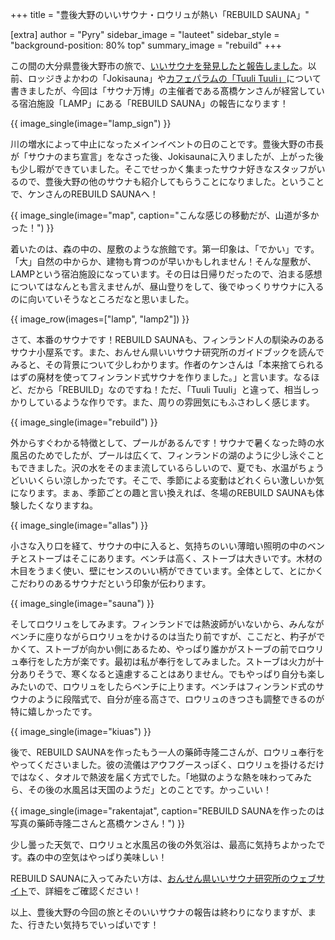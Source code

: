 +++
title = "豊後大野のいいサウナ・ロウリュが熱い「REBUILD SAUNA」"

[extra]
author = "Pyry"
sidebar_image = "lauteet"
sidebar_style = "background-position: 80% top"
 summary_image = "rebuild"
+++

この間の大分県豊後大野市の旅で、[いいサウナを発見したと報告しました](@/2021-07-30-bungo-oono/index.md)。以前、ロッジきよかわの「Jokisauna」や[カフェパラムの「Tuuli Tuuli」](@/2021-08-06-tuulituuli/index.md)について書きましたが、今回は「サウナ万博」の主催者である髙橋ケンさんが経営している宿泊施設「LAMP」にある「REBUILD SAUNA」の報告になります！

<!-- more -->

{{ image_single(image="lamp_sign") }}

川の増水によって中止になったメインイベントの日のことです。豊後大野の市長が「サウナのまち宣言」をなさった後、Jokisaunaに入りましたが、上がった後も少し暇ができていました。そこでせっかく集まったサウナ好きなスタッフがいるので、豊後大野の他のサウナも紹介してもらうことになりました。ということで、ケンさんのREBUILD SAUNAへ！

{{ image_single(image="map", caption="こんな感じの移動だが、山道が多かった！") }}

着いたのは、森の中の、屋敷のような旅館です。第一印象は、「でかい」です。「大」自然の中からか、建物も育つのが早いかもしれません！そんな屋敷が、LAMPという宿泊施設になっています。その日は日帰りだったので、泊まる感想についてはなんとも言えませんが、昼山登りをして、後でゆっくりサウナに入るのに向いていそうなところだなと思いました。

{{ image_row(images=["lamp", "lamp2"]) }}

さて、本番のサウナです！REBUILD SAUNAも、フィンランド人の馴染みのあるサウナ小屋系です。また、おんせん県いいサウナ研究所のガイドブックを読んでみると、その背景について少しわかります。作者のケンさんは「本来捨てられるはずの廃材を使ってフィンランド式サウナを作りました。」と言います。なるほど、だから「REBUILD」なのですね！ただ、「Tuuli Tuuli」と違って、相当しっかりしているような作りです。また、周りの雰囲気にもふさわしく感じます。

{{ image_single(image="rebuild") }}

外からすぐわかる特徴として、プールがあるんです！サウナで暑くなった時の水風呂のためでしたが、プールは広くて、フィンランドの湖のように少し泳ぐこともできました。沢の水をそのまま流しているらしいので、夏でも、水温がちょうどいいくらい涼しかったです。そこで、季節による変動はどれくらい激しいか気になります。まぁ、季節ごとの趣と言い換えれば、冬場のREBUILD SAUNAも体験したくなりますね。

{{ image_single(image="allas") }}

小さな入り口を経て、サウナの中に入ると、気持ちのいい薄暗い照明の中のベンチとストーブはそこにあります。ベンチは高く、ストーブは大きいです。木材の木目をうまく使い、壁にセンスのいい柄ができています。全体として、とにかくこだわりのあるサウナだという印象が伝わります。

{{ image_single(image="sauna") }}

そしてロウリュをしてみます。フィンランドでは熱波師がいないから、みんながベンチに座りながらロウリュをかけるのは当たり前ですが、ここだと、杓子がでかくて、ストーブが向かい側にあるため、やっぱり誰かがストーブの前でロウリュ奉行をした方が楽です。最初は私が奉行をしてみました。ストーブは火力が十分ありそうで、寒くなると遠慮することはありません。でもやっぱり自分も楽しみたいので、ロウリュをしたらベンチに上ります。ベンチはフィンランド式のサウナのように段階式で、自分が座る高さで、ロウリュのきつさも調整できるのが特に嬉しかったです。

{{ image_single(image="kiuas") }}

後で、REBUILD SAUNAを作ったもう一人の藥師寺隆二さんが、ロウリュ奉行をやってくださいました。彼の流儀はアウフグースっぽく、ロウリュを掛けるだけではなく、タオルで熱波を届く方式でした。「地獄のような熱を味わってみたら、その後の水風呂は天国のようだ」とのことです。かっこいい！

{{ image_single(image="rakentajat", caption="REBUILD SAUNAを作ったのは写真の藥師寺隆二さんと髙橋ケンさん！") }}

少し曇った天気で、ロウリュと水風呂の後の外気浴は、最高に気持ちよかったです。森の中の空気はやっぱり美味しい！

REBUILD SAUNAに入ってみたい方は、[おんせん県いいサウナ研究所のウェブサイト](https://iisaunalab.com/rebuildsauna)で、詳細をご確認ください！

以上、豊後大野の今回の旅とそのいいサウナの報告は終わりになりますが、また、行きたい気持ちでいっぱいです！